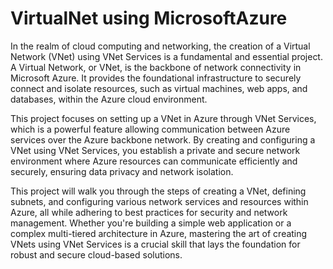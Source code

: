 # VirtualNet using MicrosoftAzure
In the realm of cloud computing and networking, the creation of a Virtual Network (VNet) using VNet Services is a fundamental and essential project. A Virtual Network, or VNet, is the backbone of network connectivity in Microsoft Azure. It provides the foundational infrastructure to securely connect and isolate resources, such as virtual machines, web apps, and databases, within the Azure cloud environment.

This project focuses on setting up a VNet in Azure through VNet Services, which is a powerful feature allowing communication between Azure services over the Azure backbone network. By creating and configuring a VNet using VNet Services, you establish a private and secure network environment where Azure resources can communicate efficiently and securely, ensuring data privacy and network isolation.

This project will walk you through the steps of creating a VNet, defining subnets, and configuring various network services and resources within Azure, all while adhering to best practices for security and network management. Whether you're building a simple web application or a complex multi-tiered architecture in Azure, mastering the art of creating VNets using VNet Services is a crucial skill that lays the foundation for robust and secure cloud-based solutions.
